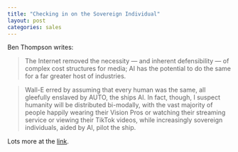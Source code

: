 ```yaml
---
title: "Checking in on the Sovereign Individual"
layout: post
categories: sales
---
```


Ben Thompson writes:

> The Internet removed the necessity — and inherent defensibility — of complex cost structures for media; AI has the potential to do the same for a far greater host of industries.

> Wall-E erred by assuming that every human was the same, all gleefully enslaved by AUTO, the ships AI. In fact, though, I suspect humanity will be distributed bi-modally, with the vast majority of people happily wearing their Vision Pros or watching their streaming service or viewing their TikTok videos, while increasingly sovereign individuals, aided by AI, pilot the ship.

Lots more at the [link](https://stratechery.com/2024/mkbhds-for-everything/).
